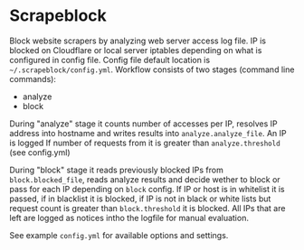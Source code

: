 Scrapeblock
===========

Block website scrapers by analyzing web server access log file. IP is blocked on Cloudflare or local server iptables depending on what is configured in config file. Config file default location is `~/.scrapeblock/config.yml`. Workflow consists of two stages (command line commands):
 - analyze
 - block

During "analyze" stage it counts number of accesses per IP, resolves IP address into hostname and writes results into `analyze.analyze_file`. An IP is logged If number of requests from it is greater than `analyze.threshold` (see config.yml)

During "block" stage it reads previously blocked IPs from `block.blocked_file`, reads analyze results and decide wether to block or pass for each IP depending on `block` config. If IP or host is in whitelist it is passed, if in blacklist it is blocked, if IP is not in black or white lists but request count is greater than `block.threshold` it is blocked. All IPs that are left are logged as notices intho the logfile for manual evaluation.

See example `config.yml` for available options and settings.
